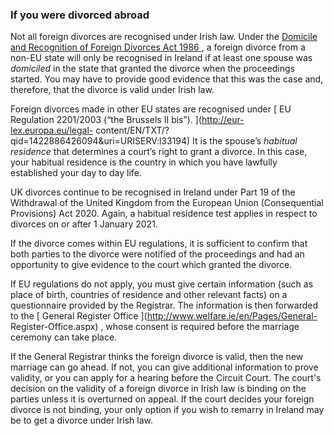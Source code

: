 ###  If you were divorced abroad

Not all foreign divorces are recognised under Irish law. Under the [ Domicile
and Recognition of Foreign Divorces Act 1986
](http://www.irishstatutebook.ie/eli/1986/act/24/enacted/en/html) , a foreign
divorce from a non-EU state will only be recognised in Ireland if at least one
spouse was _domiciled_ in the state that granted the divorce when the
proceedings started. You may have to provide good evidence that this was the
case and, therefore, that the divorce is valid under Irish law.

Foreign divorces made in other EU states are recognised under [ EU Regulation
2201/2003 (“the Brussels II bis”). ](http://eur-lex.europa.eu/legal-
content/EN/TXT/?qid=1422886426094&uri=URISERV:l33194) It is the spouse’s
_habitual residence_ that determines a court’s right to grant a divorce. In
this case, your habitual residence is the country in which you have lawfully
established your day to day life.

UK divorces continue to be recognised in Ireland under Part 19 of the
Withdrawal of the United Kingdom from the European Union (Consequential
Provisions) Act 2020. Again, a habitual residence test applies in respect to
divorces on or after 1 January 2021.

If the divorce comes within EU regulations, it is sufficient to confirm that
both parties to the divorce were notified of the proceedings and had an
opportunity to give evidence to the court which granted the divorce.

If EU regulations do not apply, you must give certain information (such as
place of birth, countries of residence and other relevant facts) on a
questionnaire provided by the Registrar. The information is then forwarded to
the [ General Register Office ](http://www.welfare.ie/en/Pages/General-
Register-Office.aspx) , whose consent is required before the marriage ceremony
can take place.

If the General Registrar thinks the foreign divorce is valid, then the new
marriage can go ahead. If not, you can give additional information to prove
validity, or you can apply for a hearing before the Circuit Court. The court's
decision on the validity of a foreign divorce in Irish law is binding on the
parties unless it is overturned on appeal. If the court decides your foreign
divorce is not binding, your only option if you wish to remarry in Ireland may
be to get a divorce under Irish law.
